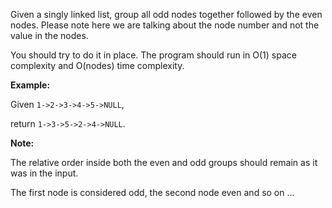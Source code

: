 Given a singly linked list, group all odd nodes together followed by the even nodes. Please note here we are talking about the node number and not the value in the nodes.

You should try to do it in place. The program should run in O(1) space complexity and O(nodes) time complexity.

**Example:**

Given `1->2->3->4->5->NULL`,

return `1->3->5->2->4->NULL`.

**Note:**

The relative order inside both the even and odd groups should remain as it was in the input. 

The first node is considered odd, the second node even and so on ...
